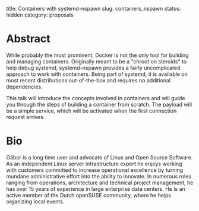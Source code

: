 title: Containers with systemd-nspawn
slug: containers_nspawn
status: hidden
category: proposals

# Abstract

While probably the most prominent, Docker is not the only tool for building
and managing containers. Originally meant to be a "chroot on steroids" to
help debug systemd, systemd-nspawn provides a fairly uncomplicated approach
to work with containers. Being part of systemd, it is available on most
recent distributions out-of-the-box and requires no additional dependencies.

This talk will introduce the concepts involved in containers and will guide
you through the steps of building a container from scratch. The payload
will be a simple service, which will be activated when the first connection
request arrives.


 # Bio

Gábor is a long time user and advocate of Linux and Open Source Software.
 As an independent Linux server infrastructure expert he enjoys working with
 customers committed to increase operational excellence by turning mundane
 administrative effort into the ability to innovate. In numerous roles
 ranging from operations, architecture and technical project management, he
 has over 15 years of experience in large enterprise data centers. He is an
 active member of the Dutch openSUSE community, where he helps organizing
 local events.

